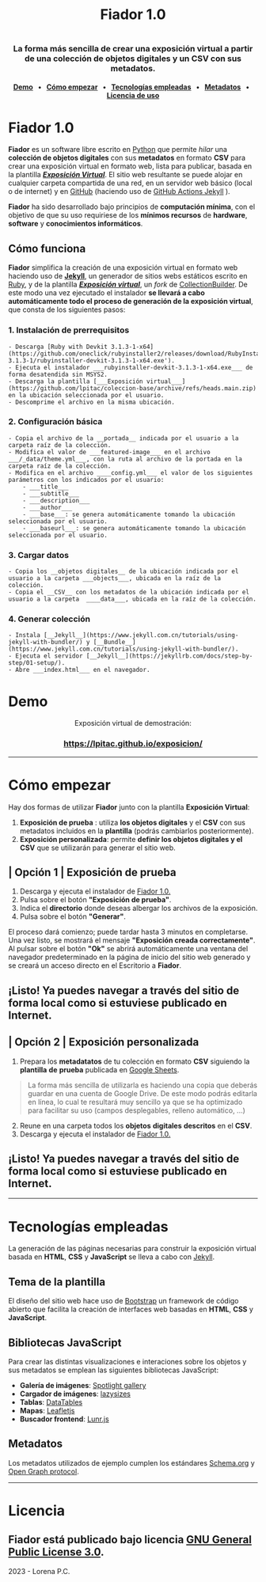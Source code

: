 <p></p>
<h1 align="center">Fiador 1.0</h1>
<img src="https://lpitac.github.io/exposicion/assets/img/captura_portada.svg" alt="">
<h3 align="center">La forma más sencilla de crear una exposición virtual a partir de una colección de objetos digitales y un CSV con sus metadatos.</h3>

<h4 align="center"><a href="#demo">Demo</a> &ensp;&bull;&ensp; <a href="#como">Cómo empezar</a> &ensp;&bull;&ensp; <a href="#tecnologias">Tecnologías empleadas</a> &ensp;&bull;&ensp; <a href="#licencia">Metadatos</a> &ensp;&bull;&ensp; <a href="#licencia">Licencia de uso</a></h4>

# Fiador 1.0
__Fiador__ es un software libre escrito en [Python](https://www.python.org) que permite _hilar_ una __colección de objetos digitales__ con sus __metadatos__ en formato __CSV__ para crear una exposición virtual en formato web, lista para publicar, basada en la plantilla [___Exposición Virtual___](https://github.com/lpitac/exposicion).
El sitio web resultante se puede alojar en cualquier carpeta compartida de una red, en un servidor web básico (local o de internet) y en [GitHub](https://github.com/) (haciendo uso de [GitHub Actions Jekyll](https://jekyllrb.com/docs/continuous-integration/github-actions/) ).

__Fiador__ ha sido desarrollado bajo principios de __computación mínima__, con el objetivo de que su uso requiriese de los __mínimos recursos__ de __hardware__, __software__ y __conocimientos informáticos__.

## Cómo funciona
__Fiador__ simplifica la creación de una exposición virtual en formato web haciendo uso de [__Jekyll__](https://jekyllrb.com/), un generador de sitios webs estáticos escrito en [Ruby](https://www.ruby-lang.org/es/), y de la plantilla [___Exposición virtual___](https://github.com/lpitac/exposicion), un _fork_ de [CollectionBuilder](https://collectionbuilder.github.io/).
De este modo una vez ejecutado el instalador __se llevará a cabo automáticamente todo el proceso de generación de la exposición virtual__, que consta de los siguientes pasos:

### 1. Instalación de prerrequisitos

	- Descarga [Ruby with Devkit 3.1.3-1-x64](https://github.com/oneclick/rubyinstaller2/releases/download/RubyInstaller-3.1.3-1/rubyinstaller-devkit-3.1.3-1-x64.exe').
	- Ejecuta el instalador ___rubyinstaller-devkit-3.1.3-1-x64.exe___ de forma desatendida sin MSYS2.
	- Descarga la plantilla [___Exposición virtual___](https://github.com/lpitac/coleccion-base/archive/refs/heads.main.zip) en la ubicación seleccionada por el usuario.
	- Descomprime el archivo en la misma ubicación.
		
### 2. Configuración básica

	- Copia el archivo de la __portada__ indicada por el usuario a la carpeta raíz de la colección.
	- Modifica el valor de ___featured-image___ en el archivo ___/_data/theme.yml___, con la ruta al archivo de la portada en la carpeta raíz de la colección.
	- Modifica en el archivo ____config.yml___ el valor de los siguientes parámetros con los indicados por el usuario: 
		- ___title___
		- ___subtitle___
		- ___description___
		- ___author___
		- ___base___: se genera automáticamente tomando la ubicación seleccionada por el usuario.
		- ___baseurl___: se genera automáticamente tomando la ubicación seleccionada por el usuario.
			
### 3. Cargar datos

	- Copia los __objetos digitales__ de la ubicación indicada por el usuario a la carpeta ___objects___, ubicada en la raíz de la colección.
	- Copia el __CSV__ con los metadatos de la ubicación indicada por el usuario a la carpeta  ____data___, ubicada en la raíz de la colección.
		
### 4. Generar colección

	- Instala [__Jekyll__](https://www.jekyll.com.cn/tutorials/using-jekyll-with-bundler/) y [__Bundle__](https://www.jekyll.com.cn/tutorials/using-jekyll-with-bundler/).
	- Ejecuta el servidor [__Jekyll__](https://jekyllrb.com/docs/step-by-step/01-setup/).
	- Abre ___index.html___ en el navegador.

<a name="demo"></a>
# Demo
<p align="center">Exposición virtual de demostración:</p> 
<h3 align="center"><a href="https://lpitac.github.io/exposicion/" target="_blank">https://lpitac.github.io/exposicion/</a></h3>

----
<a name="como"></a>
# Cómo empezar
Hay dos formas de utilizar __Fiador__ junto con la plantilla __Exposición Virtual__: 
1. __Exposición de prueba__ : utiliza __los objetos digitales__ y el __CSV__ con sus metadatos incluidos en la __plantilla__ (podrás cambiarlos posteriormente).
2. __Exposición personalizada__: permite __definir los objetos digitales y el CSV__ que se utilizarán para generar el sitio web.

## | Opción 1 | Exposición de prueba
1. Descarga y ejecuta el instalador de [Fiador 1.0.](https://udcgal-my.sharepoint.com/:u:/g/personal/l_pitac_udc_es/EZV8a3fDB11MjyJX_hW9j4kBonbKsP6gluycy_odu1MKQA?e=jGuWOX) 
2. Pulsa sobre el botón __"Exposición de prueba"__.
3. Indica el __directorio__ donde deseas albergar los archivos de la exposición.
4. Pulsa sobre el botón __"Generar"__.

El proceso dará comienzo; puede tardar hasta 3 minutos en completarse. Una vez listo, se mostrará el mensaje __"Exposición creada correctamente"__. Al pulsar sobre el botón __"Ok"__ se abrirá automáticamente una ventana del navegador predeterminado en la página de inicio del sitio web generado y se creará un acceso directo en el Escritorio a __Fiador__.

<h2>¡Listo! Ya puedes navegar a través del sitio de forma local como si estuviese publicado en Internet.</h2>

## | Opción 2 | Exposición personalizada
1. Prepara los __metadatatos__ de tu colección en formato __CSV__ siguiendo la __plantilla__ __de__ __prueba__ publicada en [Google Sheets](https://docs.google.com/spreadsheets/d/1nN_k4JQB4LJraIzns7WcM3OXK-xxGMQhW1shMssflNM/edit?usp=sharing). 
> La forma más sencilla de utilizarla es haciendo una copia que deberás guardar en una cuenta de Google Drive. De este modo podrás editarla en línea, lo cual te resultará muy sencillo ya que se ha optimizado para facilitar su uso (campos desplegables, relleno automático, ...)
2. Reune en una carpeta todos los __objetos__ __digitales__ __descritos__ en el __CSV__.
3. Descarga y ejecuta el instalador de [Fiador 1.0.](https://udcgal-my.sharepoint.com/:u:/g/personal/l_pitac_udc_es/EZV8a3fDB11MjyJX_hW9j4kBonbKsP6gluycy_odu1MKQA?e=jGuWOX) 

<h2>¡Listo! Ya puedes navegar a través del sitio de forma local como si estuviese publicado en Internet.</h2>

----

<a name="tecnologias"></a>
# Tecnologías empleadas
La generación de las páginas necesarias para construir la exposición virtual basada en __HTML__, __CSS__ y __JavaScript__ se lleva a cabo con [Jekyll](https://jekyllrb.com/).  

## Tema de la plantilla 
El diseño del sitio web hace uso de [Bootstrap](https://getbootstrap.com/) un framework de código abierto que facilita la creación de interfaces web basadas en __HTML__, __CSS__ y __JavaScript__.

## Bibliotecas JavaScript
Para crear las distintas visualizaciones e interaciones sobre los objetos y sus metadatos se emplean las siguientes bibliotecas JavaScript: 

- __Galería de imágenes__: [Spotlight gallery](https://github.com/nextapps-de/spotlight)
- __Cargador de imágenes__: [lazysizes](https://github.com/aFarkas/lazysizes)
- __Tablas__: [DataTables](https://datatables.net/)
- __Mapas__: [Leafletjs](http://leafletjs.com/)
- __Buscador frontend__: [Lunr.js](https://lunrjs.com/)

<a name="metadatos"></a>
## Metadatos
Los metadatos utilizados de ejemplo cumplen los estándares [Schema.org](http://schema.org) y [Open Graph protocol](http://ogp.me/).

---
<a name="licencia"></a>
# Licencia
__Fiador__ está publicado bajo licencia [GNU General Public License 3.0](https://www.gnu.org/licenses/gpl-3.0.html).
---
2023 - Lorena P.C.